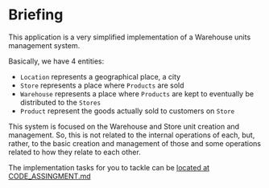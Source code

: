 # Briefing

This application is a very simplified implementation of a Warehouse units management system.

Basically, we have 4 entities:
* `Location` represents a geographical place, a city
* `Store` represents a place where `Products` are sold
* `Warehouse` represents a place where `Products` are kept to eventually be distributed to the `Stores`
* `Product` represent the goods actually sold to customers on `Store`

This system is focused on the Warehouse and Store unit creation and management. So, this is not related to the internal operations of each, but, rather, to the basic creation and management of those and some operations related to how they relate to each other.

The implementation tasks for you to tackle can be [located at CODE_ASSINGMENT.md](CODE_ASSIGNMENT.md)